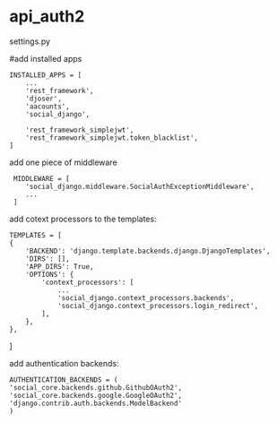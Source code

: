 # api_auth2


settings.py

#add installed apps


    INSTALLED_APPS = [
        ...
        'rest_framework',
        'djoser',
        'aacounts',
        'social_django', 

        'rest_framework_simplejwt',
        'rest_framework_simplejwt.token_blacklist',
    ]    
 
 add one piece of middleware
 
     MIDDLEWARE = [
        'social_django.middleware.SocialAuthExceptionMiddleware',
        ...
     ]
     
 add cotext processors to the templates:
 
    TEMPLATES = [
    {
        'BACKEND': 'django.template.backends.django.DjangoTemplates',
        'DIRS': [],
        'APP_DIRS': True,
        'OPTIONS': {
            'context_processors': [
                ...
                'social_django.context_processors.backends',
                'social_django.context_processors.login_redirect',
            ],
        },
    },
]

add authentication backends:
    
    AUTHENTICATION_BACKENDS = (
    'social_core.backends.github.GithubOAuth2',
    'social_core.backends.google.GoogleOAuth2',
    'django.contrib.auth.backends.ModelBackend'
    )
     

